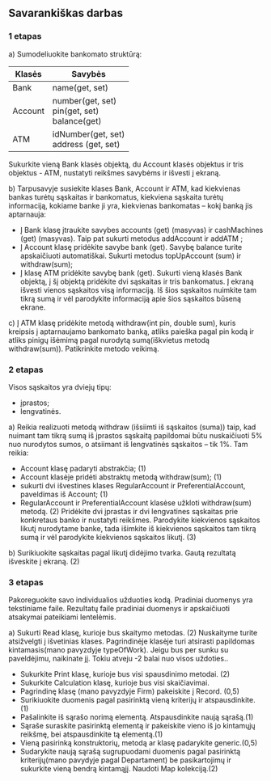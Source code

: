 
## Savarankiškas darbas

### 1 etapas

a) Sumodeliuokite bankomato struktūrą:

| Klasės   | Savybės                   |
|----------|---------------------------|
| Bank     | name(get, set)            |
|  Account | number(get, set)<br/>pin(get, set)<br/>balance(get) |
| ATM | idNumber(get, set)<br/>address (get, set) |

Sukurkite vieną Bank klasės objektą, du Account klasės objektus ir tris objektus - ATM, nustatyti reikšmes savybėms ir išvesti į ekraną.

b) Tarpusavyje susiekite klases Bank, Account ir ATM, kad kiekvienas bankas turėtų sąskaitas ir bankomatus, kiekviena sąskaita turėtų informaciją, kokiame banke ji yra, kiekvienas bankomatas – kokį banką jis aptarnauja:
- Į Bank klasę įtraukite savybes accounts (get) (masyvas) ir cashMachines (get) (masyvas). Taip pat sukurti metodus addAccount ir addATM ;
- Į Account klasę pridėkite savybe bank (get). Savybę balance turite apskaičiuoti automatiškai. Sukurti metodus topUpAccount (sum) ir withdraw(sum);
- Į klasę ATM pridėkite savybę bank (get).
  Sukurti vieną klasės Bank objektą, į šį objektą pridėkite dvi sąskaitas ir tris bankomatus. Į ekraną išvesti vienos sąskaitos visą informaciją. Iš šios sąskaitos nuimkite tam tikrą sumą ir vėl parodykite informaciją apie šios sąskaitos būseną ekrane.

c) Į ATM klasę pridėkite metodą withdraw(int pin, double sum), kuris kreipsis į aptarnaujamo bankomato banką, atliks paieška pagal pin kodą ir atliks pinigų išėmimą pagal nurodytą sumą(iškvietus metodą withdraw(sum)). Patikrinkite metodo veikimą.

### 2 etapas

Visos sąskaitos yra dviejų tipų:
- įprastos;
- lengvatinės.

a) Reikia realizuoti metodą withdraw (išsiimti iš sąskaitos (suma)) taip, kad nuimant tam tikrą
sumą iš įprastos sąskaitą papildomai būtu nuskaičiuoti 5% nuo nurodytos sumos, o atsiimant iš lengvatinės
sąskaitos – tik 1%.
Tam reikia:
- Account klasę padaryti abstrakčia; (1)
- Account klasėje pridėti abstraktų metodą withdraw(sum); (1)
- sukurti dvi išvestines klases RegularAccount ir PreferentialAccount, paveldimas iš Account;
(1)
- RegularAccount ir PreferentialAccount klasėse užkloti withdraw(sum) metodą. (2)
Pridėkite dvi įprastas ir dvi lengvatines sąskaitas prie konkretaus banko ir nustatyti reikšmes. Parodykite
kiekvienos sąskaitos likutį nurodytame banke, tada išimkite iš kiekvienos sąskaitos tam tikrą sumą ir vėl
parodykite kiekvienos sąskaitos likutį. (3)

b) Surikiuokite sąskaitas pagal likutį didėjimo tvarka. Gautą rezultatą išveskite į ekraną. (2)

### 3 etapas

Pakoreguokite savo individualios užduoties kodą. Pradiniai duomenys yra tekstiniame faile. Rezultatų faile
pradiniai duomenys ir apskaičiuoti atsakymai pateikiami lentelėmis.

a) Sukurti Read klasę, kurioje bus skaitymo metodas. (2)
Nuskaityme turite atsižvelgti į išvetinias klases. Pagrindinėje klasėje turi atsirasti papildomas
kintamasis(mano pavyzdyje typeOfWork). Jeigu bus per sunku su paveldėjimu, naikinate jį. Tokiu atveju -2
balai nuo visos uždoties..

- Sukurkite Print klasę, kurioje bus visi spausdinimo metodai. (2)
- Sukurkite Calculation klasę, kurioje bus visi skaičiavimai.
- Pagrindinę klasę (mano pavyzdyje Firm) pakeiskite į Record. (0,5)
- Surikiuokite duomenis pagal pasirinktą vieną kriterijų ir atspausdinkite.(1)
- Pašalinkite iš sąrašo norimą elementą. Atspausdinkite naują sąrašą.(1)
- Sąraše suraskite pasirinktą elementą ir pakeiskite vieno iš jo kintamųjų reikšmę, bei atspausdinkite tą
elementą.(1)
- Vieną pasirinką konstruktorių, metodą ar klasę padarykite generic.(0,5)
- Sudarykite naują sąrašą sugrupuodami duomenis pagal pasirinktą kriterijų(mano pavydyje pagal
Departament) be pasikartojimų ir sukurkite vieną bendrą kintamąjį. Naudoti Map kolekciją.(2)